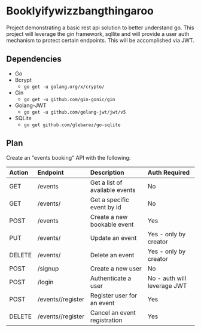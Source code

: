 # Booklyifywizzbangthingaroo 
Project demonstrating a basic rest api solution to better understand go. This project will leverage the gin framework, sqllite
and will provide a user auth mechanism to protect certain endpoints. This will be accomplished via JWT.

## Dependencies
* Go
* Bcrypt
  * `go get -u golang.org/x/crypto/`
* Gin
  * `go get -u github.com/gin-gonic/gin`
* Golang-JWT
  * `go get -u github.com/golang-jwt/jwt/v5`
* SQLite
  * `go get github.com/glebarez/go-sqlite`

## Plan
Create an "events booking" API with the following:

| Action | Endpoint              | Description                    | Auth Required               |
|:-------|:----------------------|:-------------------------------|:----------------------------|
| GET    | /events               | Get a list of available events | No                          |
| GET    | /events/<id>          | Get a specific event by id     | No                          |
| POST   | /events               | Create a new bookable event    | Yes                         |
| PUT    | /events/<id>          | Update an event                | Yes - only by creator       |
| DELETE | /events/<id>          | Delete an event                | Yes - only by creator       |
| POST   | /signup               | Create a new user              | No                          |
| POST   | /login                | Authenticate a user            | No - auth will leverage JWT |
| POST   | /events/<id>/register | Register user for an event     | Yes                         |
| DELETE | /events/<id>/register | Cancel an event registration   | Yes                         |

